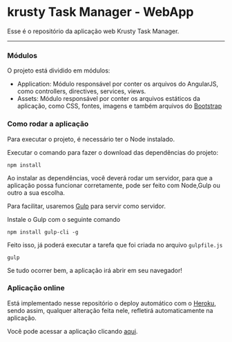 # krusty Task Manager - WebApp

Esse é o repositório da aplicação web Krusty Task Manager.

------------

### Módulos

O projeto está dividido em módulos:

- Application: Módulo responsável por conter os arquivos do AngularJS, como controllers, directives, services, views.
- Assets: Módulo responsável por conter os arquivos estáticos da aplicação, como CSS, fontes, imagens e também arquivos do 
[Bootstrap](https://en.wikipedia.org/wiki/Bootstrap_(front-end_framework) "Bootstrap")

### Como rodar a aplicação

Para executar o projeto, é necessário ter o Node instalado.

Executar o comando para fazer o download das dependências do projeto:

``` 
npm install 
```

Ao instalar as dependências, você deverá rodar um servidor, para que a aplicação possa funcionar corretamente, 
pode ser feito com Node,Gulp ou outro a sua escolha.

Para facilitar, usaremos [Gulp](https://gulpjs.com/ "Gulp") para servir como servidor.

Instale o Gulp com o seguinte comando

```
npm install gulp-cli -g
```

Feito isso, já poderá executar a tarefa que foi criada no arquivo `gulpfile.js`

```
gulp
```

Se tudo ocorrer bem, a aplicação irá abrir em seu navegador!

### Aplicação online

Está implementado nesse repositório o deploy automático com o [Heroku](https://www.heroku.com/what "Heroku"), sendo assim, qualquer alteração feita nele, refletirá automaticamente na aplicação.

Você pode acessar a aplicação clicando [aqui](https://taskmanagerkrusty.herokuapp.com "Krusty Task Manager").

